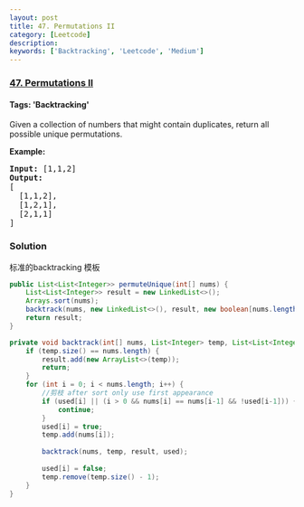 ```yaml
---
layout: post
title: 47. Permutations II
category: [Leetcode]
description: 
keywords: ['Backtracking', 'Leetcode', 'Medium']
---
```

### [47. Permutations II](https://leetcode.com/problems/permutations-ii)

#### Tags: 'Backtracking'

<div class="content__u3I1 question-content__JfgR"><div><p>Given a collection of numbers that might contain duplicates, return all possible unique permutations.</p>
<p><strong>Example:</strong></p>
<pre><strong>Input:</strong> [1,1,2]
<strong>Output:</strong>
[
  [1,1,2],
  [1,2,1],
  [2,1,1]
]
</pre>
</div></div>

### Solution
标准的backtracking 模板
```java
public List<List<Integer>> permuteUnique(int[] nums) {
    List<List<Integer>> result = new LinkedList<>();
    Arrays.sort(nums);
    backtrack(nums, new LinkedList<>(), result, new boolean[nums.length]);
    return result;
}

private void backtrack(int[] nums, List<Integer> temp, List<List<Integer>> result, boolean[] used) {
    if (temp.size() == nums.length) {
        result.add(new ArrayList<>(temp));
        return;
    }
    for (int i = 0; i < nums.length; i++) {
        //剪枝 after sort only use first appearance
        if (used[i] || (i > 0 && nums[i] == nums[i-1] && !used[i-1])) { 
            continue;
        }
        used[i] = true;
        temp.add(nums[i]);
        
        backtrack(nums, temp, result, used);
        
        used[i] = false;
        temp.remove(temp.size() - 1);
    }
}
```